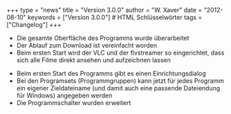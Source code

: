 +++
type = "news"
title = "Version 3.0.0"
author = "W. Xaver"
date = "2012-08-10"
keywords = ["Version 3.0.0"] # HTML Schlüsselwörter
tags = ["Changelog"]
+++

- Die gesamte Oberfläche des Programms wurde überarbeitet
- Der Ablauf zum Download ist vereinfacht worden
- Beim ersten Start wird der VLC und der flvstreamer so eingerichtet, dass sich alle Filme direkt ansehen und aufzeichnen lassen
<!--more-->
- Beim ersten Start des Programms gibt es einen Einrichtungsdialog
- Bei den Programsets (Programmgruppen) kann jetzt für jedes Programm ein eigener Zieldateiname (und damit auch eine passende Dateiendung für Windows) angegeben werden
- Die Programmschalter wurden erweitert
